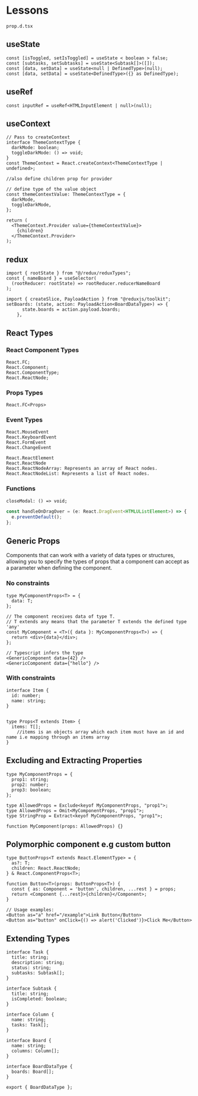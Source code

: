# Lessons

`prop.d.tsx`

## useState

```tsx
const [isToggled, setIsToggled] = useState < boolean > false;
const [subtasks, setSubtasks] = useState<Subtask[]>([]);
const [data, setData] = useState<null | DefinedType>(null);
const [data, setData] = useState<DefinedType>({} as DefinedType);
```

## useRef

`const inputRef = useRef<HTMLInputElement | null>(null);`

## useContext

```tsx
// Pass to createContext
interface ThemeContextType {
  darkMode: boolean;
  toggleDarkMode: () => void;
}
const ThemeContext = React.createContext<ThemeContextType | undefined>;

//also define children prop for provider

// define type of the value object
const themeContextValue: ThemeContextType = {
  darkMode,
  toggleDarkMode,
};

return (
  <ThemeContext.Provider value={themeContextValue}>
    {children}
  </ThemeContext.Provider>
);
```

## redux

```tsx
import { rootState } from "@/redux/reduxTypes";
const { nameBoard } = useSelector(
  (rootReducer: rootState) => rootReducer.reducerNameBoard
);
```

```tsx
import { createSlice, PayloadAction } from "@reduxjs/toolkit";
setBoards: (state, action: PayloadAction<BoardDataType>) => {
      state.boards = action.payload.boards;
    },
```

## React Types

### React Component Types

```tsx
React.FC;
React.Component;
React.ComponentType;
React.ReactNode;
```

### Props Types

`React.FC<Props>`

### Event Types

```TSX
React.MouseEvent
React.KeyboardEvent
React.FormEvent
React.ChangeEvent
```

```TSX
React.ReactElement
React.ReactNode
React.ReactNodeArray: Represents an array of React nodes.
React.ReactNodeList: Represents a list of React nodes.
```

### Functions

`closeModal: () => void;`

```jsx
const handleOnDragOver = (e: React.DragEvent<HTMLUListElement>) => {
  e.preventDefault();
};
```

## Generic Props

Components that can work with a variety of data types or structures, allowing you to specify the types of props that a component can accept as a parameter when defining the component.

### No constraints

```tsx
type MyComponentProps<T> = {
  data: T;
};

// The component receives data of type T.
// T extends any means that the parameter T extends the defined type 'any'
const MyComponent = <T>({ data }: MyComponentProps<T>) => {
  return <div>{data}</div>;
};

// Typescript infers the type
<GenericComponent data={42} />
<GenericComponent data={"hello"} />
```

### With constraints

```tsx
interface Item {
  id: number;
  name: string;
}


type Props<T extends Item> {
  items: T[];
    //items is an objects array which each item must have an id and name i.e mapping through an items array
}
```

## Excluding and Extracting Properties

```tsx
type MyComponentProps = {
  prop1: string;
  prop2: number;
  prop3: boolean;
};

type AllowedProps = Exclude<keyof MyComponentProps, "prop1">;
type AllowedProps = Omit<MyComponentProps, "prop1">;
type StringProp = Extract<keyof MyComponentProps, "prop1">;

function MyComponent(props: AllowedProps) {}
```

## Polymorphic component e.g custom button

```tsx
type ButtonProps<T extends React.ElementType> = {
  as?: T;
  children: React.ReactNode;
} & React.ComponentProps<T>;

function Button<T>(props: ButtonProps<T>) {
  const { as: Component = 'button', children, ...rest } = props;
  return <Component {...rest}>{children}</Component>;
}

// Usage examples:
<Button as="a" href="/example">Link Button</Button>
<Button as="button" onClick={() => alert('Clicked')}>Click Me</Button>
```

## Extending Types

```tsx
interface Task {
  title: string;
  description: string;
  status: string;
  subtasks: Subtask[];
}

interface Subtask {
  title: string;
  isCompleted: boolean;
}

interface Column {
  name: string;
  tasks: Task[];
}

interface Board {
  name: string;
  columns: Column[];
}

interface BoardDataType {
  boards: Board[];
}

export { BoardDataType };
```
